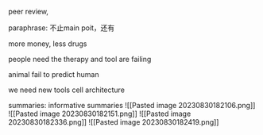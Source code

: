 

peer review, 


paraphrase: 不止main poit，还有

more money, less drugs

people need the therapy and 
tool are failing

animal fail to predict human

we need new tools
cell architecture


summaries: informative summaries
![[Pasted image 20230830182106.png]]
![[Pasted image 20230830182151.png]]
![[Pasted image 20230830182336.png]]
![[Pasted image 20230830182419.png]]
